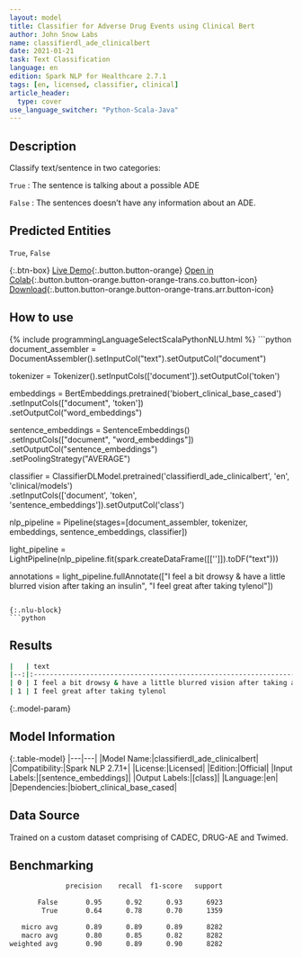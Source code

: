 ```yaml
---
layout: model
title: Classifier for Adverse Drug Events using Clinical Bert
author: John Snow Labs
name: classifierdl_ade_clinicalbert
date: 2021-01-21
task: Text Classification
language: en
edition: Spark NLP for Healthcare 2.7.1
tags: [en, licensed, classifier, clinical]
article_header:
  type: cover
use_language_switcher: "Python-Scala-Java"
---
```


## Description

Classify text/sentence in two categories:

 `True` : The sentence is talking about a possible ADE

 `False` : The sentences doesn’t have any information about an ADE.

## Predicted Entities

`True`, `False`

{:.btn-box}
[Live Demo](https://demo.johnsnowlabs.com/healthcare/PP_ADE/){:.button.button-orange}
[Open in Colab](https://colab.research.google.com/github/JohnSnowLabs/spark-nlp-workshop/blob/master/tutorials/Certification_Trainings/Healthcare/16.Adverse_Drug_Event_ADE_NER_and_Classifier.ipynb){:.button.button-orange.button-orange-trans.co.button-icon}
[Download](https://s3.amazonaws.com/auxdata.johnsnowlabs.com/clinical/models/classifierdl_ade_clinicalbert_en_2.7.1_2.4_1611244439637.zip){:.button.button-orange.button-orange-trans.arr.button-icon}

## How to use



<div class="tabs-box" markdown="1">
{% include programmingLanguageSelectScalaPythonNLU.html %}
```python
document_assembler = DocumentAssembler().setInputCol("text").setOutputCol("document")

tokenizer = Tokenizer().setInputCols(['document']).setOutputCol('token')

embeddings = BertEmbeddings.pretrained('biobert_clinical_base_cased')\
    .setInputCols(["document", 'token'])\
    .setOutputCol("word_embeddings")

sentence_embeddings = SentenceEmbeddings() \
      .setInputCols(["document", "word_embeddings"]) \
      .setOutputCol("sentence_embeddings") \
      .setPoolingStrategy("AVERAGE")

classifier = ClassifierDLModel.pretrained('classifierdl_ade_clinicalbert', 'en', 'clinical/models')\
    .setInputCols(['document', 'token', 'sentence_embeddings']).setOutputCol('class')

nlp_pipeline = Pipeline(stages=[document_assembler, tokenizer, embeddings, sentence_embeddings, classifier])

light_pipeline = LightPipeline(nlp_pipeline.fit(spark.createDataFrame([['']]).toDF("text")))

annotations = light_pipeline.fullAnnotate(["I feel a bit drowsy & have a little blurred vision after taking an insulin", "I feel great after taking tylenol"])
```

{:.nlu-block}
```python

```

</div>

## Results

```bash
|   | text                                                                       | label |
|--:|:---------------------------------------------------------------------------|:------|
| 0 | I feel a bit drowsy & have a little blurred vision after taking an insulin | True  |
| 1 | I feel great after taking tylenol                                          | False |

```

{:.model-param}
## Model Information

{:.table-model}
|---|---|
|Model Name:|classifierdl_ade_clinicalbert|
|Compatibility:|Spark NLP 2.7.1+|
|License:|Licensed|
|Edition:|Official|
|Input Labels:|[sentence_embeddings]|
|Output Labels:|[class]|
|Language:|en|
|Dependencies:|biobert_clinical_base_cased|

## Data Source

Trained on a custom dataset comprising of CADEC, DRUG-AE and Twimed.

## Benchmarking

```bash
              precision    recall  f1-score   support

       False       0.95      0.92      0.93      6923
        True       0.64      0.78      0.70      1359

   micro avg       0.89      0.89      0.89      8282
   macro avg       0.80      0.85      0.82      8282
weighted avg       0.90      0.89      0.90      8282
```